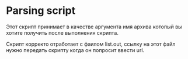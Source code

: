 # Parsing script

Этот скрипт принимает в качестве аргумента имя архива котопый вы хотите получить после выполнения скрипта.

Скрипт корректо отработает с фаилом list.out, ссылку на этот файл нужно передать скрипту когда он попросит ввести url. 


